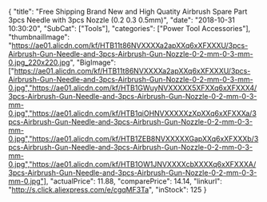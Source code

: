 {
	"title": "Free Shipping Brand New and High Quatity Airbrush Spare Part  3pcs Needle with 3pcs Nozzle (0.2  0.3  0.5mm)",
	"date": "2018-10-31 10:30:20",
	"SubCat": ["Tools"],
	"categories": ["Power Tool Accessories"],
	"thumbnailImage": "https://ae01.alicdn.com/kf/HTB11t86NVXXXXa2apXXq6xXFXXXU/3pcs-Airbrush-Gun-Needle-and-3pcs-Airbrush-Gun-Nozzle-0-2-mm-0-3-mm-0.jpg_220x220.jpg",
	"BigImage": ["https://ae01.alicdn.com/kf/HTB11t86NVXXXXa2apXXq6xXFXXXU/3pcs-Airbrush-Gun-Needle-and-3pcs-Airbrush-Gun-Nozzle-0-2-mm-0-3-mm-0.jpg","https://ae01.alicdn.com/kf/HTB1GWuyNVXXXXX5XFXXq6xXFXXX4/3pcs-Airbrush-Gun-Needle-and-3pcs-Airbrush-Gun-Nozzle-0-2-mm-0-3-mm-0.jpg","https://ae01.alicdn.com/kf/HTB1qiOHNVXXXXXzXpXXq6xXFXXXa/3pcs-Airbrush-Gun-Needle-and-3pcs-Airbrush-Gun-Nozzle-0-2-mm-0-3-mm-0.jpg","https://ae01.alicdn.com/kf/HTB1ZEB8NVXXXXXGapXXq6xXFXXXb/3pcs-Airbrush-Gun-Needle-and-3pcs-Airbrush-Gun-Nozzle-0-2-mm-0-3-mm-0.jpg","https://ae01.alicdn.com/kf/HTB1OW1JNVXXXXcbXXXXq6xXFXXXA/3pcs-Airbrush-Gun-Needle-and-3pcs-Airbrush-Gun-Nozzle-0-2-mm-0-3-mm-0.jpg"],
	"actualPrice": 11.88,
	"comparePrice": 14.14,
	"linkurl": "http://s.click.aliexpress.com/e/cgqMF3Ta",
	"inStock": 125
}
